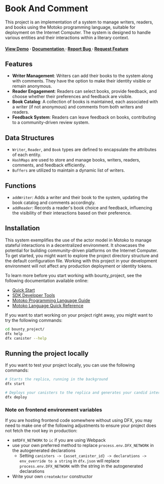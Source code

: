 
<h1>Book And Comment</h1>
<p>This project is an implementation of a system to manage writers, readers, and books using the Motoko programming language, suitable for deployment on the Internet Computer. The system is designed to handle various entities and their interactions within a literary context.</p>

<h4> <a href=https://m7sm4-2iaaa-aaaab-qabra-cai.ic0.app/?tag=2043152986>View Demo</a> <span> · </span> <a href="https://github.com/yusuffenes/book_comment/blob/master/README.md"> Documentation </a> <span> · </span> <a href="https://github.com/yusuffenes/book_comment/issues"> Report Bug </a> <span> · </span> <a href="https://github.com/yusuffenes/book_comment/issues"> Request Feature </a> </h4>

## Features

- **Writer Management**: Writers can add their books to the system along with comments. They have the option to make their identity visible or remain anonymous.
- **Reader Engagement**: Readers can select books, provide feedback, and choose whether their preferences and feedback are visible.
- **Book Catalog**: A collection of books is maintained, each associated with a writer (if not anonymous) and comments from both writers and readers.
- **Feedback System**: Readers can leave feedback on books, contributing to a community-driven review system.

## Data Structures

- `Writer`, `Reader`, and `Book` types are defined to encapsulate the attributes of each entity.
- `HashMaps` are used to store and manage books, writers, readers, comments, and feedback efficiently.
- `Buffers` are utilized to maintain a dynamic list of writers.

## Functions

- `addWriter`: Adds a writer and their book to the system, updating the book catalog and comments accordingly.
- `addReader`: Records a reader's book choice and feedback, influencing the visibility of their interactions based on their preference.

## Installation
This system exemplifies the use of the actor model in Motoko to manage stateful interactions in a decentralized environment. It showcases the potential for building community-driven platforms on the Internet Computer.
To get started, you might want to explore the project directory structure and the default configuration file. Working with this project in your development environment will not affect any production deployment or identity tokens.

To learn more before you start working with bounty_project, see the following documentation available online:

- [Quick Start](https://internetcomputer.org/docs/current/developer-docs/setup/deploy-locally)
- [SDK Developer Tools](https://internetcomputer.org/docs/current/developer-docs/setup/install)
- [Motoko Programming Language Guide](https://internetcomputer.org/docs/current/motoko/main/motoko)
- [Motoko Language Quick Reference](https://internetcomputer.org/docs/current/motoko/main/language-manual)

If you want to start working on your project right away, you might want to try the following commands:

```bash
cd bounty_project/
dfx help
dfx canister --help
```

## Running the project locally

If you want to test your project locally, you can use the following commands:

```bash
# Starts the replica, running in the background
dfx start 

# Deploys your canisters to the replica and generates your candid interface
dfx deploy
```

### Note on frontend environment variables

If you are hosting frontend code somewhere without using DFX, you may need to make one of the following adjustments to ensure your project does not fetch the root key in production:

- set`DFX_NETWORK` to `ic` if you are using Webpack
- use your own preferred method to replace `process.env.DFX_NETWORK` in the autogenerated declarations
  - Setting `canisters -> {asset_canister_id} -> declarations -> env_override to a string` in `dfx.json` will replace `process.env.DFX_NETWORK` with the string in the autogenerated declarations
- Write your own `createActor` constructor
